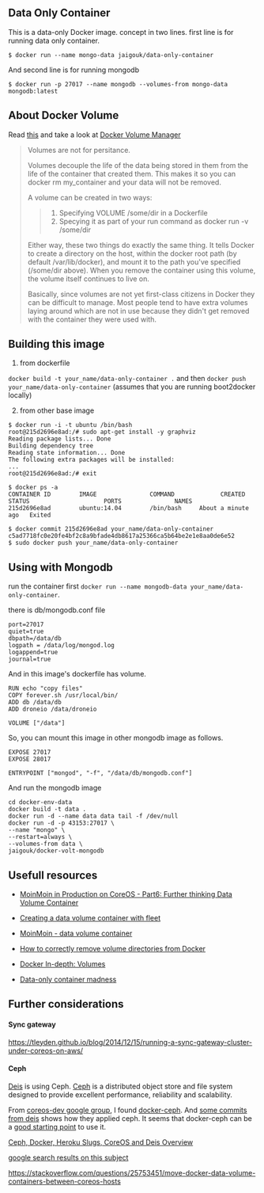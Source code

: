 Data Only Container
--------------------

This is a data-only Docker image. concept in two lines. first line is for running data only container.

```
$ docker run --name mongo-data jaigouk/data-only-container
```

And second line is for running mongodb
```
$ docker run -p 27017 --name mongodb --volumes-from mongo-data mongodb:latest
```


## About Docker Volume

Read [this](http://container42.com/2014/11/03/docker-indepth-volumes/) and take a look at [Docker Volume Manager](https://github.com/cpuguy83/docker-volumes)

> Volumes are not for persitance.
> 
> Volumes decouple the life of the data being stored in them from the life of the container that created them. This makes it so you can docker rm my_container and your data will not be removed.
>
>A volume can be created in two ways:
>
>>1. Specifying VOLUME /some/dir in a Dockerfile
>>2. Specying it as part of your run command as docker run -v /some/dir
>
>Either way, these two things do exactly the same thing. It tells Docker to create a directory on the host, within the docker root path (by default /var/lib/docker), and mount it to the path you've specified (/some/dir above). When you remove the container using this volume, the volume itself continues to live on.
> 
> Basically, since volumes are not yet first-class citizens in Docker they can be difficult to manage. Most people tend to have extra volumes laying around which are not in use because they didn't get removed with the container they were used with.


## Building this image

1. from dockerfile

`docker build -t your_name/data-only-container .` and then `docker push your_name/data-only-container` (assumes that you are running boot2docker locally)

2. from other base image

```
$ docker run -i -t ubuntu /bin/bash
root@215d2696e8ad:/# sudo apt-get install -y graphviz
Reading package lists... Done
Building dependency tree
Reading state information... Done
The following extra packages will be installed:
...
root@215d2696e8ad:/# exit

$ docker ps -a
CONTAINER ID        IMAGE               COMMAND             CREATED              STATUS                     PORTS               NAMES
215d2696e8ad        ubuntu:14.04        /bin/bash     About a minute ago   Exited

$ docker commit 215d2696e8ad your_name/data-only-container
c5ad7718fc0e20fe4bf2c8a9bfade4db8617a25366ca5b64be2e1e8aa0de6e52
$ sudo docker push your_name/data-only-container
```

## Using with Mongodb

run the container first `docker run --name mongodb-data your_name/data-only-container`. 


there is db/mongodb.conf file

```
port=27017
quiet=true
dbpath=/data/db
logpath = /data/log/mongod.log
logappend=true
journal=true
```

And in this image's dockerfile has volume.
```
RUN echo "copy files"
COPY forever.sh /usr/local/bin/
ADD db /data/db
ADD droneio /data/droneio

VOLUME ["/data"]
```


So, you can mount this image in other mongodb image as follows.

```
EXPOSE 27017
EXPOSE 28017

ENTRYPOINT ["mongod", "-f", "/data/db/mongodb.conf"]
```

And run the mongodb image

```
cd docker-env-data
docker build -t data .
docker run -d --name data data tail -f /dev/null
docker run -d -p 43153:27017 \
--name "mongo" \
--restart=always \
--volumes-from data \
jaigouk/docker-volt-mongodb
```


## Usefull resources

* [MoinMoin in Production on CoreOS - Part6: Further thinking Data Volume Container](https://masato.github.io/2014/10/20/docker-moinmoin-idcf-coreos-volumes-further-thinking/)

* [Creating a data volume container with fleet](https://masato.github.io/2014/11/03/creating-a-data-volume-container-with-fleet/)

* [MoinMoin - data volume container](https://masato.github.io/tags/DataVolumeContainer/)

* [How to correctly remove volume directories from Docker](https://masato.github.io/2014/11/05/how-to-correctly-remove-volume-directories/)

* [Docker In-depth: Volumes](http://container42.com/2014/11/03/docker-indepth-volumes/)

* [Data-only container madness](http://container42.com/2014/11/18/data-only-container-madness/)


## Further considerations

#### Sync gateway
https://tleyden.github.io/blog/2014/12/15/running-a-sync-gateway-cluster-under-coreos-on-aws/

#### Ceph
[Deis](http://docs.deis.io/en/latest/understanding_deis/components/#store) is using Ceph. [Ceph](http://ceph.com/) is a distributed object store and file system designed to provide excellent performance, reliability and scalability.

From [coreos-dev google group](https://groups.google.com/forum/#!topic/coreos-dev/s-E4sa9VxsA), I found [docker-ceph](https://github.com/ulexus/docker-ceph). And [some commits from deis](https://github.com/deis/deis/pull/1754) shows how they applied ceph. It seems that docker-ceph can be a [good starting point](https://github.com/Ulexus/docker-ceph/blob/master/ceph-mon/Dockerfile) to use it.

[Ceph, Docker, Heroku Slugs, CoreOS and Deis Overview](http://www.slideshare.net/llorieri/deis-41033421)

[google search results on this subject](https://www.google.com/search?q=coreos+stateful+containers&oq=coreos+stateful+containers&aqs=chrome..69i57j69i60.1506j0j7&sourceid=chrome&es_sm=119&ie=UTF-8#q=coreos+stateful+containers&newwindow=1&tbas=0)

https://stackoverflow.com/questions/25753451/move-docker-data-volume-containers-between-coreos-hosts


